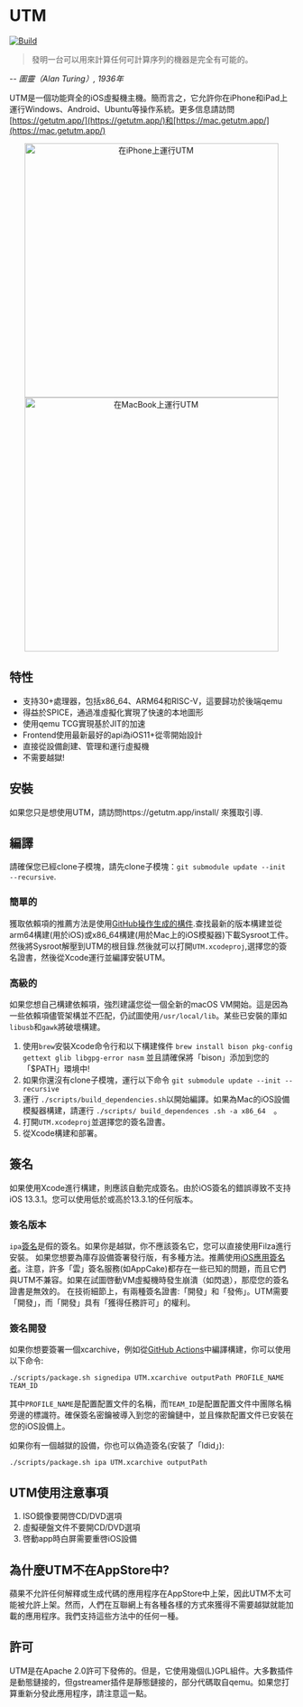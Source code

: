 # UTM
[![Build](https://github.com/utmapp/UTM/workflows/Build/badge.svg?branch=master&event=push)][1]

> 發明一台可以用來計算任何可計算序列的機器是完全有可能的。

-- <cite>圖靈（Alan Turing）, 1936年</cite>

UTM是一個功能齊全的iOS虛擬機主機。簡而言之，它允許你在iPhone和iPad上運行Windows、Android、Ubuntu等操作系統。更多信息請訪問[https://getutm.app/](https://getutm.app/)和[https://mac.getutm.app/](https://mac.getutm.app/)

<p align="center">
  <img width="450px" alt="在iPhone上運行UTM" src="screen.png">
  <br>
  <img width="450px" alt="在MacBook上運行UTM" src="screenmac.png">
</p>

## 特性

* 支持30+處理器，包括x86_64、ARM64和RISC-V，這要歸功於後端qemu
* 得益於SPICE，通過准虛擬化實現了快速的本地圖形
* 使用qemu TCG實現基於JIT的加速
* Frontend使用最新最好的api為iOS11+從零開始設計
* 直接從設備創建、管理和運行虛擬機
* 不需要越獄!

## 安裝

如果您只是想使用UTM，請訪問https://getutm.app/install/ 來獲取引導.

## 編譯

請確保您已經clone子模塊，請先clone子模塊：`git submodule update --init --recursive`.

### 簡單的

獲取依賴項的推薦方法是使用[GitHub操作生成的構件][4].查找最新的版本構建並從arm64構建(用於iOS)或x86_64構建(用於Mac上的iOS模擬器)下載Sysroot工件。然後將Sysroot解壓到UTM的根目錄.然後就可以打開`UTM.xcodeproj`,選擇您的簽名證書，然後從Xcode運行並編譯安裝UTM。

### 高級的

如果您想自己構建依賴項，強烈建議您從一個全新的macOS VM開始。這是因為一些依賴項儘管架構並不匹配，仍試圖使用`/usr/local/lib`。某些已安裝的庫如`libusb`和`gawk`將破壞構建。
1. 使用`brew`安裝Xcode命令行和以下構建條件
`brew install bison pkg-config gettext glib libgpg-error nasm`
並且請確保將「bison」添加到您的「$PATH」環境中!
2. 如果你還沒有clone子模塊，運行以下命令
`git submodule update --init --recursive` 
3. 運行 `./scripts/build_dependencies.sh`以開始編譯。如果為Mac的iOS設備模擬器構建，請運行 `./scripts/ build_dependences .sh -a x86_64  `。
4. 打開`UTM.xcodeproj`並選擇您的簽名證書。
5. 從Xcode構建和部署。

## 簽名

如果使用Xcode進行構建，則應該自動完成簽名。由於iOS簽名的錯誤導致不支持iOS 13.3.1。您可以使用低於或高於13.3.1的任何版本。

### 簽名版本

`ipa`[簽名][3]是假的簽名。如果你是越獄，你不應該簽名它，您可以直接使用Filza進行安裝。
如果您想要為庫存設備簽署發行版，有多種方法。推薦使用[iOS應用簽名者][2]。注意，許多「雲」簽名服務(如AppCake)都存在一些已知的問題，而且它們與UTM不兼容。如果在試圖啓動VM虛擬機時發生崩潰（如閃退），那麼您的簽名證書是無效的。
在技術細節上，有兩種簽名證書:「開發」和「發佈」。UTM需要「開發」，而「開發」具有「獲得任務許可」的權利。

### 簽名開發

如果你想要簽署一個xcarchive，例如從[GitHub Actions][1]中編譯構建，你可以使用以下命令:

```
./scripts/package.sh signedipa UTM.xcarchive outputPath PROFILE_NAME TEAM_ID
```

其中`PROFILE_NAME`是配置配置文件的名稱，而`TEAM_ID`是配置配置文件中團隊名稱旁邊的標識符。確保簽名密鑰被導入到您的密鑰鏈中，並且條款配置文件已安裝在您的iOS設備上。

如果你有一個越獄的設備，你也可以偽造簽名(安裝了「ldid」):

```
./scripts/package.sh ipa UTM.xcarchive outputPath
```
## UTM使用注意事項

1. ISO鏡像要開啓CD/DVD選項
2. 虛擬硬盤文件不要開CD/DVD選項
3. 啓動app時白屏需要重啓iOS設備

## 為什麼UTM不在AppStore中?

蘋果不允許任何解釋或生成代碼的應用程序在AppStore中上架，因此UTM不太可能被允許上架。然而，人們在互聯網上有各種各樣的方式來獲得不需要越獄就能加載的應用程序。我們支持這些方法中的任何一種。

## 許可

UTM是在Apache 2.0許可下發佈的。但是，它使用幾個(L)GPL組件。大多數插件是動態鏈接的，但gstreamer插件是靜態鏈接的，部分代碼取自qemu。如果您打算重新分發此應用程序，請注意這一點。

[1]: https://github.com/utmapp/UTM/actions?query=event%3Arelease+workflow%3ABuild
[2]: https://dantheman827.github.io/ios-app-signer/
[3]: https://github.com/utmapp/UTM/releases
[4]: https://github.com/utmapp/UTM/actions?query=workflow%3ABuild+event%3Arelease+is%3Asuccess

